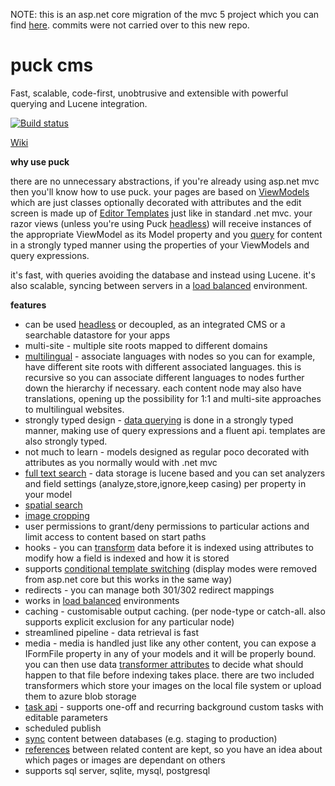 NOTE: this is an asp.net core migration of the mvc 5 project which you can find [here](https://github.com/yohsii/puck). commits were not carried over to this new repo.

# puck cms
Fast, scalable, code-first, unobtrusive and extensible with powerful querying and Lucene integration.

[![Build status](https://ci.appveyor.com/api/projects/status/7d984nlou8fxw0hq?svg=true)](https://ci.appveyor.com/project/yohsii/puck-core)

[Wiki](https://github.com/yohsii/puck-core/wiki)

**why use puck**

there are no unnecessary abstractions, if you're already using asp.net mvc then you'll know how to use puck. your pages are based on [ViewModels](https://github.com/yohsii/puck-core/wiki/Creating-ViewModels) which are just classes optionally decorated with attributes and the edit screen is made up of [Editor Templates](https://github.com/yohsii/puck-core/wiki/Editor-templates) just like in standard .net mvc. your razor views (unless you're using Puck [headless](https://github.com/yohsii/puck-core/wiki/Working-with-a-Headless-approach)) will receive instances of the appropriate ViewModel as its Model property and you [query](https://github.com/yohsii/puck-core/wiki/Querying-for-content) for content in a strongly typed manner using the properties of your ViewModels and query expressions.

it's fast, with queries avoiding the database and instead using Lucene. it's also scalable, syncing between servers in a [load balanced](https://github.com/yohsii/puck-core/wiki/Load-Balancing) environment.

**features**

- can be used [headless](https://github.com/yohsii/puck-core/wiki/Working-with-a-Headless-approach) or decoupled, as an integrated CMS or a searchable datastore for your apps
- multi-site - multiple site roots mapped to different domains
- [multilingual](https://github.com/yohsii/puck-core/wiki/Multilingual-support) - associate languages with nodes so you can for example, have different site roots with different associated languages. this is recursive so you can associate different languages to nodes further down the hierarchy if necessary. each content node may also have translations, opening up the possibility for 1:1 and multi-site approaches to multilingual websites.
- strongly typed design - [data querying](https://github.com/yohsii/puck-core/wiki/Querying-for-content) is done in a strongly typed manner, making use of query expressions and a fluent api. templates are also strongly typed.
- not much to learn - models designed as regular poco decorated with attributes as you normally would with .net mvc
- [full text search](https://github.com/yohsii/puck-core/wiki/Querying-for-content) - data storage is lucene based and you can set analyzers and field settings (analyze,store,ignore,keep casing) per property in your model
- [spatial search](https://github.com/yohsii/puck-core/wiki/Querying-for-content#geo-queries)
- [image cropping](https://www.youtube.com/watch?v=jlPDws8L_FE&t=1s)
- user permissions to grant/deny permissions to particular actions and limit access to content based on start paths
- hooks - you can [transform](https://github.com/yohsii/puck-core/wiki/Handling-Images-and-Files-with-property-Transformers) data before it is indexed using attributes to modify how a field is indexed and how it is stored
- supports [conditional template switching](https://github.com/yohsii/puck-core/wiki/Display-Modes) (display modes were removed from asp.net core but this works in the same way)
- redirects - you can manage both 301/302 redirect mappings
- works in [load balanced](https://github.com/yohsii/puck-core/wiki/Load-Balancing) environments
- caching - customisable output caching. (per node-type or catch-all. also supports explicit exclusion for any particular node)
- streamlined pipeline - data retrieval is fast
- media - media is handled just like any other content, you can expose a IFormFile property in any of your models and it will be properly bound. you can then use data [transformer attributes](https://github.com/yohsii/puck-core/wiki/Handling-Images-and-Files-with-property-Transformers) to decide what should happen to that file before indexing takes place. there are two included transformers which store your images on the local file system or upload them to azure blob storage
- [task api](https://github.com/yohsii/puck-core/wiki/Background-tasks) - supports one-off and recurring background custom tasks with editable parameters
- scheduled publish
- [sync](https://github.com/yohsii/puck-core/wiki/Syncing-content-between-different-databases) content between databases (e.g. staging to production)
- [references](https://github.com/yohsii/puck-core/wiki/Keeping-references-between-pages-to-track-dependencies-of-content) between related content are kept, so you have an idea about which pages or images are dependant on others
- supports sql server, sqlite, mysql, postgresql
